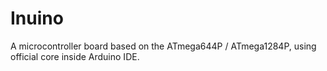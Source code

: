 # Inuino
A microcontroller board based on the ATmega644P / ATmega1284P, using official core inside Arduino IDE.
